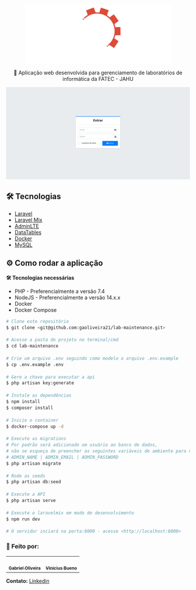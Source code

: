 <p align="center">
    <img src="./public/img/logo.svg" width="400">
</p>

<p align="center">
  🧪 Aplicação web desenvolvida para gerenciamento de laboratórios de informática da FATEC - JAHU
</p>

<img src="./.github/login.png">

## :hammer_and_wrench: Tecnologias

- [Laravel](https://laravel.com/)
- [Laravel Mix](https://laravel.com/docs/8.x/mix)
- [AdminLTE](https://adminlte.io/)
- [DataTables](https://datatables.net/)
- [Docker](https://www.docker.com/)
- [MySQL](https://www.mysql.com/)


## :gear: Como rodar a aplicação

**:hammer_and_wrench: Tecnologias necessárias**

- PHP - Preferencialmente a versão 7.4
- NodeJS - Preferencialmente a versão 14.x.x
- Docker
- Docker Compose

```bash
# Clone este repositório
$ git clone <git@github.com:gaoliveira21/lab-maintenance.git>

# Acesse a pasta do projeto no terminal/cmd
$ cd lab-maintenance

# Crie um arquivo .env seguindo como modelo o arquivo .env.example
$ cp .env.example .env

# Gere a chave para executar a api
$ php artisan key:generate

# Instale as dependências
$ npm install
$ composer install

# Inicie o container
$ docker-compose up -d

# Execute as migrations
# Por padrão será adicionado um usuário ao banco de dados, 
# não se esqueça de preencher as seguintes variáveis de ambiente para não ter problemas:
# ADMIN_NAME | ADMIN_EMAIL | ADMIN_PASSWORD
$ php artisan migrate

# Rode as seeds
$ php artisan db:seed

# Execute a API
$ php artisan serve

# Execute o laravelmix em modo de desenvolvimento
$ npm run dev

# O servidor inciará na porta:8000 - acesse <http://localhost:8000>
```

### :construction_worker: Feito por:

<table>
  <tr>
    <td align="center"><a href="https://github.com/gaoliveira21"><img style="border-radius: 50%;" src="https://github.com/gaoliveira21.png" width="100px;" alt=""/><br /><sub><b>Gabriel Oliveira</b></sub></a><br /></td>
      <td align="center"><a href="https://github.com/vinibn"><img style="border-radius: 50%;" src="https://github.com/vinibn.png" width="100px;" alt=""/><br /><sub><b>Vinicius Bueno</b></sub></a><br /></td>
  </tr>
</table>

**Contato:** <a href="https://www.linkedin.com/in/gabriel-jose/">Linkedin</a>

